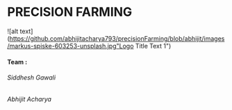 # PRECISION FARMING

![alt text](https://github.com/abhijitacharya793/precisionFarming/blob/abhijit/images/markus-spiske-603253-unsplash.jpg"Logo Title Text 1")

#### Team :
###### Siddhesh Gawali
###### Abhijit Acharya

